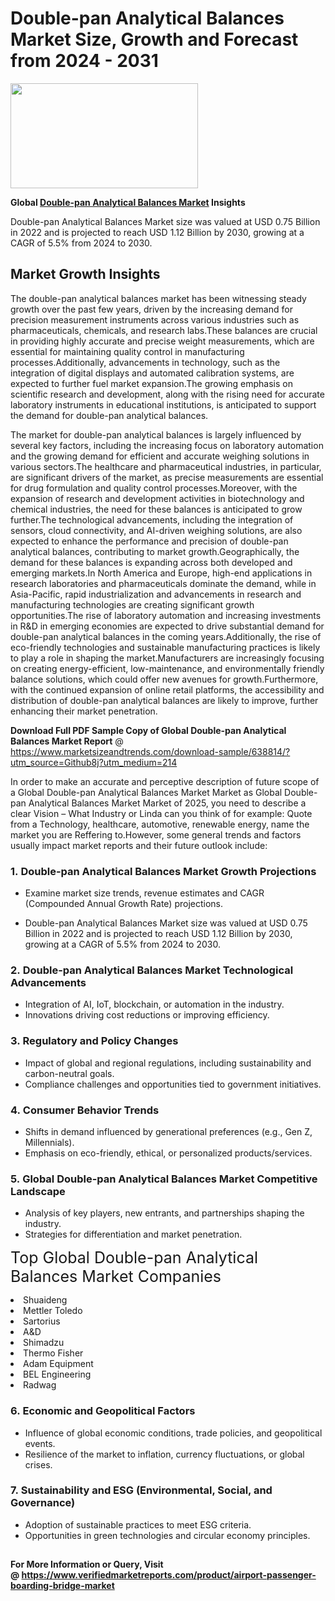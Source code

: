 <H1>Double-pan Analytical Balances Market Size, Growth and Forecast from 2024 - 2031</H1><img class="aligncenter size-medium wp-image-584254" src="https://thirdeyenews.in/wp-content/uploads/2024/09/Global-Market-Research-300x168.jpeg" alt="" width="300" height="168" /><p><strong>Global&nbsp;<a href="https://www.marketsizeandtrends.com/download-sample/638814/?utm_source=Github8j?utm_medium=214">Double-pan Analytical Balances Market</a> Insights</strong></p><p>Double-pan Analytical Balances Market size was valued at USD 0.75 Billion in 2022 and is projected to reach USD 1.12 Billion by 2030, growing at a CAGR of 5.5% from 2024 to 2030.</p><p><h2>Market Growth Insights</h2> <p>The double-pan analytical balances market has been witnessing steady growth over the past few years, driven by the increasing demand for precision measurement instruments across various industries such as pharmaceuticals, chemicals, and research labs.These balances are crucial in providing highly accurate and precise weight measurements, which are essential for maintaining quality control in manufacturing processes.Additionally, advancements in technology, such as the integration of digital displays and automated calibration systems, are expected to further fuel market expansion.The growing emphasis on scientific research and development, along with the rising need for accurate laboratory instruments in educational institutions, is anticipated to support the demand for double-pan analytical balances.</p> <p>The market for double-pan analytical balances is largely influenced by several key factors, including the increasing focus on laboratory automation and the growing demand for efficient and accurate weighing solutions in various sectors.The healthcare and pharmaceutical industries, in particular, are significant drivers of the market, as precise measurements are essential for drug formulation and quality control processes.Moreover, with the expansion of research and development activities in biotechnology and chemical industries, the need for these balances is anticipated to grow further.The technological advancements, including the integration of sensors, cloud connectivity, and AI-driven weighing solutions, are also expected to enhance the performance and precision of double-pan analytical balances, contributing to market growth.Geographically, the demand for these balances is expanding across both developed and emerging markets.In North America and Europe, high-end applications in research laboratories and pharmaceuticals dominate the demand, while in Asia-Pacific, rapid industrialization and advancements in research and manufacturing technologies are creating significant growth opportunities.The rise of laboratory automation and increasing investments in R&D in emerging economies are expected to drive substantial demand for double-pan analytical balances in the coming years.Additionally, the rise of eco-friendly technologies and sustainable manufacturing practices is likely to play a role in shaping the market.Manufacturers are increasingly focusing on creating energy-efficient, low-maintenance, and environmentally friendly balance solutions, which could offer new avenues for growth.Furthermore, with the continued expansion of online retail platforms, the accessibility and distribution of double-pan analytical balances are likely to improve, further enhancing their market penetration.<p><span class=""><strong>Download Full PDF Sample Copy of Global Double-pan Analytical Balances Market Report</strong> @ <a href="https://www.marketsizeandtrends.com/download-sample/638814/?utm_source=Github8j?utm_medium=214" target="_blank">https://www.marketsizeandtrends.com/download-sample/638814/?utm_source=Github8j?utm_medium=214</a></span></p><p>In order to make an accurate and perceptive description of future scope of a Global&nbsp;Double-pan Analytical Balances Market Market as Global&nbsp;Double-pan Analytical Balances Market Market of 2025, you need to describe a clear Vision &ndash; What Industry or Linda can you think of for example: Quote from a Technology, healthcare, automotive, renewable energy, name the market you are Reffering to.However, some general trends and factors usually impact market reports and their future outlook include:</p><h3>1.&nbsp;<strong>Double-pan Analytical Balances Market Growth Projections</strong></h3><ul><li>Examine market size trends, revenue estimates and CAGR (Compounded Annual Growth Rate) projections.</li><li><p>Double-pan Analytical Balances Market size was valued at USD 0.75 Billion in 2022 and is projected to reach USD 1.12 Billion by 2030, growing at a CAGR of 5.5% from 2024 to 2030.</p></li></ul><h3>2.&nbsp;<strong>Double-pan Analytical Balances Market Technological Advancements</strong></h3><ul><li>Integration of AI, IoT, blockchain, or automation in the industry.</li><li>Innovations driving cost reductions or improving efficiency.</li></ul><h3>3.&nbsp;<strong>Regulatory and Policy Changes</strong></h3><ul><li>Impact of global and regional regulations, including sustainability and carbon-neutral goals.</li><li>Compliance challenges and opportunities tied to government initiatives.</li></ul><h3>4.&nbsp;<strong>Consumer Behavior Trends</strong></h3><ul><li>Shifts in demand influenced by generational preferences (e.g., Gen Z, Millennials).</li><li>Emphasis on eco-friendly, ethical, or personalized products/services.</li></ul><h3>5.&nbsp;<strong>Global Double-pan Analytical Balances Market Competitive Landscape</strong></h3><ul><li>Analysis of key players, new entrants, and partnerships shaping the industry.</li><li>Strategies for differentiation and market penetration.</li></ul><p data-pm-slice="1 1 []"><span style="color: inherit; font-family: inherit; font-size: 25px;">Top Global Double-pan Analytical Balances Market Companies</span></p><div class="" data-test-id=""><p><li>Shuaideng</li><li> Mettler Toledo</li><li> Sartorius</li><li> A&D</li><li> Shimadzu</li><li> Thermo Fisher</li><li> Adam Equipment</li><li> BEL Engineering</li><li> Radwag</li></p></div><h3>6.&nbsp;<strong>Economic and Geopolitical Factors</strong></h3><ul><li>Influence of global economic conditions, trade policies, and geopolitical events.</li><li>Resilience of the market to inflation, currency fluctuations, or global crises.</li></ul><h3>7.&nbsp;<strong>Sustainability and ESG (Environmental, Social, and Governance)</strong></h3><ul><li>Adoption of sustainable practices to meet ESG criteria.</li><li>Opportunities in green technologies and circular economy principles.</li></ul><h2><strong style="font-size: 14px;">For More Information or Query, Visit @&nbsp;</strong><a style="background-color: #ffffff; font-size: 14px;" href="https://www.marketsizeandtrends.com/report/double-pan-analytical-balances-market/" target="_blank">https://www.verifiedmarketreports.com/product/airport-passenger-boarding-bridge-market</a></h2>